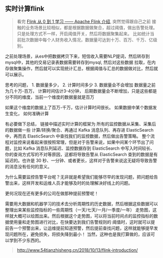 ## 实时计算flink
>看完 [Flink 从 0 到 1 学习 —— Apache Flink 介绍](http://www.54tianzhisheng.cn/2018/10/13/flink-introduction/), 突然觉得跟自己之前
接触的业务场景比较相似，都是根据数据做聚合，超过阈值，做出告警处理。 只是处理方式不一样，开启阈值开关，然后将数据聚集起来。
比如统计当前批次数据中每个人财务收入情况，数据量可达到十万、百万、千万、亿级别。

之前处理场景，从es中把数据拷贝下来，短信收入需要NLP提词，然后转存到mysql中，其他的交易记录表数据需要转存到mysql, 然后对这些数据
拉取，在内存做聚集操作，然后就可以实现统计汇总，根据阈值与汇总的数据做对比，然后就可以展示。

思考的问题， 1. 数据量多少， 2. 计算时间多少  3. 数据量会不会增加
数据量之前为几十万-百万，  计算时间估计3-4分钟， 后期数据量会不断增加，只是这些都是分不同的维度，当前一个维度的数据量就是百万

如果这个维度的数据上了百万-千万，估计计算时间很长。
如果数据中某个数据发生变化， 如何准确计算

有必要做下总结， 链接中描述实时计算的框架为 所有的监控数据从采集、采集后的数据做一些 计算/转换/聚合、再通过 Kafka 消息队列、再存进 ElasticSearch 中，再而去 ElasticSearch 中查找我们的监控数据，然后做出告警策略。
整个流程对监控来说看起来很按照常理，但是对于告警来说，如果中间某个环节出了问题，比如 Kafka 消息队列延迟、监控数据存到 ElasticSearch 中写入时间较长、你的查询方式写的不对等原因，这都将导致告警从 ElasticSearch 查到的数据是有延迟的。也许是 30 秒、一分钟、或者更长，这样对于告警来说这无疑将导致告警的消息没有任何的意义。

为什么需要监控告警平台呢？无非就是希望我们能够尽早的发现问题，把问题给告警出来，这样开发和运维人员才能够及时的处理解决好线上的问题。

更何况现在还有更多的公司在做那种提前预警呢！

需要用大数据和机器学习的技术去分析周期性的历史数据，然后根据这些数据可以整理出来某些监控指标的一些周期性（一天/七天/一月/一季度/一年）
走势图，这样就大概可以绘图出来。然后根据这个走势图，可以将当前时间点的监控指标的数据使用量和走势图进行对比，在快要达到我们告警规则的
阈值时，这时就可以提前告一个预警出来，让运维提前知道预警，然后提前查找问题，这样就能够提早发现问题所在，避免损失，将损失降到最小！
当然，这种也是我打算做的，应该可以学到不少东西的。





>http://www.54tianzhisheng.cn/2018/10/13/flink-introduction/
